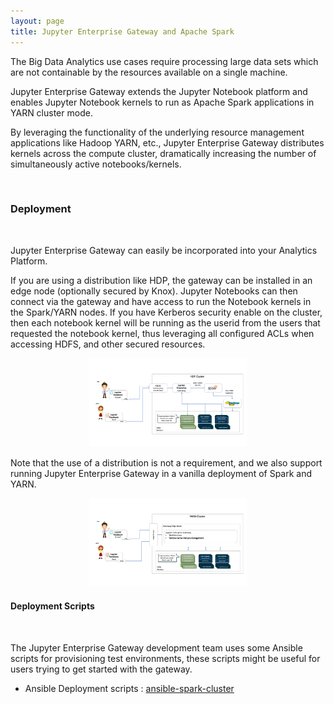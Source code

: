 ```yaml
---
layout: page
title: Jupyter Enterprise Gateway and Apache Spark
---
```


The Big Data Analytics use cases require processing large data sets which are not containable by
the resources available on a single machine.

Jupyter Enterprise Gateway extends the Jupyter Notebook platform and enables Jupyter Notebook
kernels to run as Apache Spark applications in YARN cluster mode.

By leveraging the functionality
of the underlying resource management applications like Hadoop YARN, etc., Jupyter Enterprise Gateway
distributes kernels across the compute cluster, dramatically increasing the number of simultaneously
active notebooks/kernels.

<br/>

### Deployment

<br/>

Jupyter Enterprise Gateway can easily be incorporated into your Analytics Platform.

If you are using a distribution like HDP, the gateway can be installed in an edge node
(optionally secured by Knox). Jupyter Notebooks can then connect via the gateway and
have access to run the Notebook kernels in the Spark/YARN nodes. If you have Kerberos
security enable on the cluster, then each notebook kernel will be running as the userid
from the users that requested the notebook kernel, thus leveraging all configured ACLs
when accessing HDFS, and other secured resources.

<div align="center">
  <img src="./img/platform-spark-hdp.png" height="50%" width="50%">
</div>

Note that the use of a distribution is not a requirement, and we also support running
Jupyter Enterprise Gateway in a vanilla deployment of Spark and YARN.

<div align="center">
  <img src="./img/platform-spark-yarn.png" height="50%" width="50%">
</div>

#### Deployment Scripts

<br/>

The Jupyter Enterprise Gateway development team uses some Ansible scripts for provisioning
test environments, these scripts might be useful for users trying to get started with the gateway.

- Ansible Deployment scripts : <a href="https://github.com/lresende/ansible-spark-cluster">ansible-spark-cluster</a>
